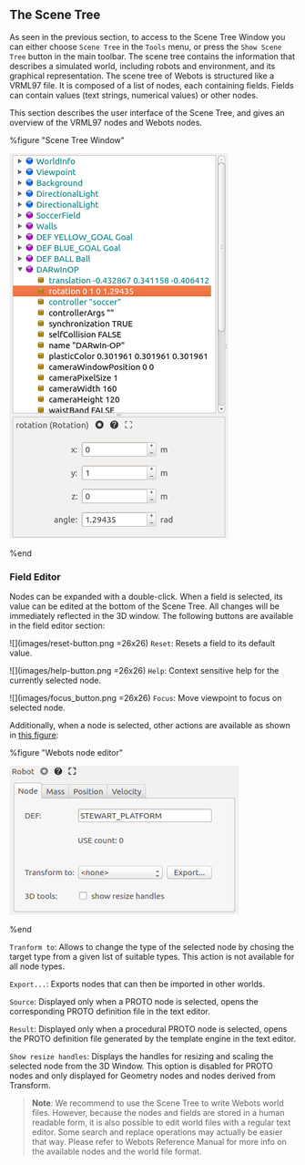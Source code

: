 ## The Scene Tree

As seen in the previous section, to access to the Scene Tree Window you can
either choose `Scene Tree` in the `Tools` menu, or press the `Show Scene Tree`
button in the main toolbar. The scene tree contains the information that
describes a simulated world, including robots and environment, and its graphical
representation. The scene tree of Webots is structured like a VRML97 file. It is
composed of a list of nodes, each containing fields. Fields can contain values
(text strings, numerical values) or other nodes.

This section describes the user interface of the Scene Tree, and gives an overview
of the VRML97 nodes and Webots nodes.

%figure "Scene Tree Window"

![scene_tree1.png](images/scene_tree1.png)

%end

### Field Editor

Nodes can be expanded with a double-click. When a field is selected, its value
can be edited at the bottom of the Scene Tree. All changes will be immediately
reflected in the 3D window. The following buttons are available in the field
editor section:

![](images/reset-button.png =26x26) `Reset`: Resets a field to its default
value.

![](images/help-button.png =26x26) `Help`: Context sensitive help for the
currently selected node.

![](images/focus_button.png =26x26) `Focus`: Move viewpoint to focus on selected node.

Additionally, when a node is selected, other actions are available as shown in
[this figure](#webots-node-editor):

%figure "Webots node editor"

![field_editor.png](images/field_editor.png)

%end

`Tranform to`: Allows to change the type of the selected node by chosing the
target type from a given list of suitable types. This action is not available
for all node types.

`Export...`: Exports nodes that can then be imported in other worlds.

`Source`: Displayed only when a PROTO node is selected, opens the corresponding
PROTO definition file in the text editor.

`Result`: Displayed only when a procedural PROTO node is selected, opens the
PROTO definition file generated by the template engine in the text editor.

`Show resize handles`: Displays the handles for resizing and scaling the
selected node from the 3D Window. This option is disabled for PROTO nodes and
only displayed for Geometry nodes and nodes derived from Transform.

> **Note**:
We recommend to use the Scene Tree to write Webots world files. However, because
the nodes and fields are stored in a human readable form, it is also possible to
edit world files with a regular text editor. Some search and replace operations
may actually be easier that way. Please refer to Webots Reference Manual for
more info on the available nodes and the world file format.
